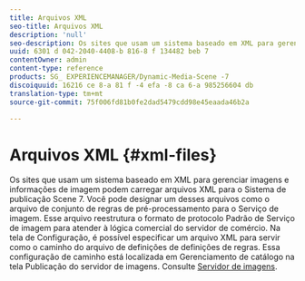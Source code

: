 ```yaml
---
title: Arquivos XML
seo-title: Arquivos XML
description: 'null'
seo-description: Os sites que usam um sistema baseado em XML para gerenciar imagens e informações de imagem podem carregar arquivos XML para o Sistema de publicação Scene 7. Saiba mais sobre os arquivos XML.
uuid: 6301 d 042-2040-4408-b 816-8 f 134482 beb 7
contentOwner: admin
content-type: reference
products: SG_ EXPERIENCEMANAGER/Dynamic-Media-Scene -7
discoiquuid: 16216 ce 8-a 81 f -4 efa -8 ca 6-a 985256604 db
translation-type: tm+mt
source-git-commit: 75f006fd81b0fe2dad5479cdd98e45eaada46b2a

---
```



# Arquivos XML {#xml-files}

Os sites que usam um sistema baseado em XML para gerenciar imagens e informações de imagem podem carregar arquivos XML para o Sistema de publicação Scene 7. Você pode designar um desses arquivos como o arquivo de conjunto de regras de pré-processamento para o Serviço de imagem. Esse arquivo reestrutura o formato de protocolo Padrão de Serviço de imagem para atender à lógica comercial do servidor de comércio. Na tela de Configuração, é possível especificar um arquivo XML para servir como o caminho do arquivo de definições de definições de regras. Essa configuração de caminho está localizada em Gerenciamento de catálogo na tela Publicação do servidor de imagens. Consulte [Servidor de imagens](publish-setup.md#image_server).
